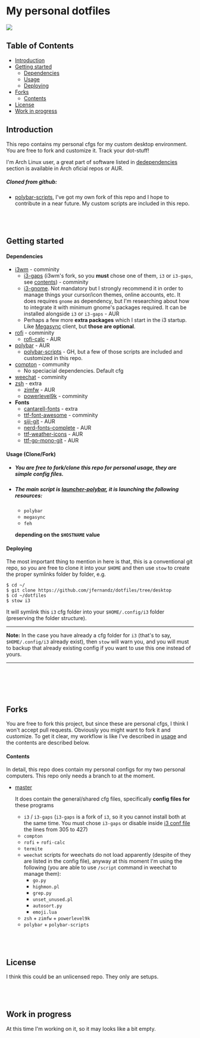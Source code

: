 # My personal dotfiles

![](screenshots/Screenshot_2019-03-02_22-43-23.png)

## Table of Contents
- [Introduction](#introduction)
- [Getting started](#getting-started)
  - [Dependencies](#dependencies)
  - [Usage](#usage)
  - [Deploying](#deploying)
- [Forks](#forks)
  - [Contents](#contents)
- [License](#license)
- [Work in progress](#wip)
## Introduction <a name="introduction"></a>
This repo contains my personal cfgs for my custom desktop environment. You are free to fork and customize it. Track your dot-stuff!

I'm Arch Linux user, a great part of software listed in [dedependencies](#dependencies) section is available in Arch oficial repos or AUR.
  ##### Cloned from github:
  - [polybar-scripts](https://github.com/x70b1), I've got my own fork of this repo and I hope to contribute in a near future. My custom scripts are included in this repo.
<br><br>
<br><br>
## Getting started <a name="getting-started"></a>
#### Dependencies <a name="dependencies"></a>
  - [i3wm](https://www.archlinux.org/packages/community/x86_64/i3-wm/) - comminity
    - [i3-gaps](https://www.archlinux.org/packages/community/x86_64/i3-gaps/) (i3wm's fork, so you **must** chose one of them, `i3` or `i3-gaps`, see [contents](#contents)) - comminity
    - [i3-gnome](https://aur.archlinux.org/packages/i3-gnome/). Not mandatory but I strongly recommend it in order to manage things your cursor/icon themes, online accounts, etc. It does requires `gnome` as dependency, but I'm researching about how to integrate it with minimum gnome's packages required. It can be installed alongside `i3` or `i3-gaps` - AUR
    - Perhaps a few more **extra packages** which I start in the i3 startup. Like [Megasync](https://github.com/meganz/MEGAsync) client, but **those are optional**.
  - [rofi](https://www.archlinux.org/packages/community/x86_64/rofi/) - comminity
    - [rofi-calc](https://aur.archlinux.org/packages/rofi-calc/) - AUR
  - [polybar](https://aur.archlinux.org/packages/polybar/) - AUR
    - [polybar-scripts](https://github.com/x70b1) - GH, but a few of those scripts are included and customized in this repo.
  - [compton](https://www.archlinux.org/packages/community/x86_64/compton/) - community
    - No speciacial dependencies. Default cfg
  - [weechat](https://www.archlinux.org/packages/community/x86_64/weechat/) - comminity
  - [zsh](https://www.archlinux.org/packages/extra/x86_64/zsh/) - extra
    - [zimfw](https://aur.archlinux.org/packages/zsh-zim-git/) - AUR
    - [powerlevel9k](https://www.archlinux.org/packages/community/any/zsh-theme-powerlevel9k/) - comminity
  - **Fonts**
    - [cantarell-fonts](https://www.archlinux.org/packages/extra/any/cantarell-fonts/) - extra
    - [ttf-font-awesome](https://www.archlinux.org/packages/community/any/ttf-font-awesome/) - comminity
    - [siji-git](https://aur.archlinux.org/packages/siji-git/) - AUR
    - [nerd-fonts-complete](https://aur.archlinux.org/packages/nerd-fonts-complete/) - AUR
    - [ttf-weather-icons](https://aur.archlinux.org/packages/ttf-weather-icons/) - AUR
    - [ttf-go-mono-git](https://aur.archlinux.org/packages/ttf-go-mono-git/) - AUR
#### Usage (Clone/Fork) <a name="usage"></a>
  - ##### You are free to fork/clone this repo for personal usage, they are _simple_ config files.
  - ##### The main script is [launcher-polybar](https://github.com/jfernandz/dotfiles/blob/master/polybar/.config/polybar/launcher-polybar), it is launching the following resources:
    - `polybar`
    - `megasync`
    - `feh`

    **depending on the `$HOSTNAME` value**
#### Deploying <a name="deploying"></a>
The most important thing to mention in here is that, this is a conventional git repo, so you are free to clone it into your `$HOME` and then use `stow` to create the proper symlinks folder by folder, e.g.

```
$ cd ~/
$ git clone https://github.com/jfernandz/dotfiles/tree/desktop
$ cd ~/dotfiles
$ stow i3
```

It will symlink this `i3` cfg folder into your `$HOME/.config/i3` folder (preserving the folder structure).
____
**Note:** In the case you have already a cfg folder for `i3` (that's to say, `$HOME/.config/i3` already exist), then `stow` will warn you, and you will must to backup that already existing config if you want to use this one instead of yours.
____
<br><br>
<br><br>
## Forks <a name="forks"></a>
You are free to fork this project, but since these are personal cfgs, I think I won't accept pull requests. Obviously you might want to fork it and customize. To get it clear, my workflow is like I've described in [usage](#usage) and the contents are described below.
#### Contents <a name="contents"></a>
In detail, this repo does contain my personal configs for my two personal computers. This repo only needs a branch to at the moment.
  - [master](https://github.com/jfernandz/dotfiles/tree/master)

    It does contain the general/shared cfg files, specifically **config files for** these programs
    - `i3` / `i3-gaps` (`i3-gaps` is a fork of `i3`, so it you cannot install both at the same time. You must chose `i3-gaps` or disable inside [i3 conf file](https://github.com/jfernandz/dotfiles/blob/master/i3/.config/i3/config) the lines from 305 to 427)
    - `compton`
    - `rofi` + `rofi-calc`
    - `termite`
    - `weechat` scripts for weechats do not load apparently (despite of they are listed in the config file), anyway at this moment I'm using the following (you are able to use `/script` command in weechat to manage them):
        - `go.py`
        - `highmon.pl`
        - `grep.py`
        - `unset_unused.pl`
        - `autosort.py`
        - `emoji.lua`
    - `zsh` + `zimfw` + `powerlevel9k`
    - `polybar` + `polybar-scripts`
<br><br>
<br><br>
## License <a name="license"></a>
I think this could be an unlicensed repo. They only are setups.
<br><br>
<br><br>
## Work in progress <a name="wip"></a>

At this time I'm working on it, so it may looks like a bit empty.
